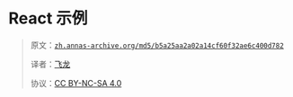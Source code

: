 # React 示例

> 原文：[`zh.annas-archive.org/md5/b5a25aa2a02a14cf60f32ae6c400d782`](https://zh.annas-archive.org/md5/b5a25aa2a02a14cf60f32ae6c400d782)
> 
> 译者：[飞龙](https://github.com/wizardforcel)
> 
> 协议：[CC BY-NC-SA 4.0](http://creativecommons.org/licenses/by-nc-sa/4.0/)